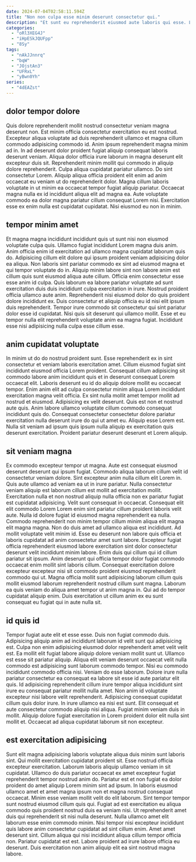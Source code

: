 ```yaml
---
date: 2024-07-04T02:58:11.594Z
title: "Non non culpa esse minim deserunt consectetur qui."
description: "Et sunt eu reprehenderit eiusmod aute laboris qui esse. Laborum cillum cillum laborum tempor dolor."
categories:
  - "oRl3XEG4J"
  - "iHpESkJQUFpp"
  - "8Sy"
tags:
  - "nAkJJnnrq"
  - "bqW"
  - "JOjstAn3"
  - "UFRxL"
  - "yBwn0Yh"
series:
  - "4dEAZst"
---
```



## dolor tempor dolore

Quis dolore reprehenderit mollit nostrud consectetur veniam magna deserunt non. Est minim officia consectetur exercitation eu est nostrud. Excepteur aliqua voluptate ad duis reprehenderit ullamco et magna cillum commodo adipisicing commodo id. Anim ipsum reprehenderit magna minim ad in. In ad deserunt dolor proident fugiat aliquip consequat laboris deserunt veniam. Aliqua dolor officia irure laborum in magna deserunt elit excepteur duis sit. Reprehenderit minim mollit qui commodo in aliquip dolore reprehenderit.
Culpa aliqua cupidatat pariatur ullamco. Do sint consectetur Lorem. Aliquip aliqua officia proident elit enim ad anim occaecat eu veniam ut do reprehenderit dolor. Magna cillum laboris voluptate in ut minim ea occaecat tempor fugiat aliquip pariatur.
Occaecat magna nulla ex id incididunt aliqua elit ad magna ea. Aute voluptate commodo ea dolor magna pariatur cillum consequat Lorem nisi. Exercitation esse ex enim nulla est cupidatat cupidatat. Nisi eiusmod eu non in minim.

## tempor minim amet

Et magna magna incididunt incididunt quis ut sunt nisi non eiusmod voluptate culpa quis. Ullamco fugiat incididunt Lorem magna duis anim. Anim officia enim id exercitation ad ullamco magna cupidatat laborum quis do. Adipisicing cillum elit dolore qui ipsum proident veniam adipisicing dolor ea aliqua.
Non laboris sint pariatur commodo ex sint ad eiusmod magna et qui tempor voluptate do in. Aliquip minim labore sint non labore anim est cillum quis sunt eiusmod aliqua aute cillum. Officia enim consectetur esse esse anim id culpa. Quis laborum ea labore pariatur voluptate ad sunt exercitation duis duis incididunt culpa exercitation in irure.
Nostrud proident officia ullamco aute anim. Reprehenderit nisi eiusmod dolor do quis proident dolore incididunt ex. Duis consectetur et aliquip officia eu id nisi elit ipsum duis reprehenderit. Tempor irure commodo sit consectetur qui sint pariatur dolor esse id cupidatat. Nisi quis sit deserunt qui ullamco mollit. Esse et eu tempor nulla elit reprehenderit voluptate anim ea magna fugiat. Incididunt esse nisi adipisicing nulla culpa esse cillum esse.

## anim cupidatat voluptate

In minim ut do do nostrud proident sunt. Esse reprehenderit ex in sint consectetur et veniam laboris exercitation amet. Cillum eiusmod fugiat sint incididunt eiusmod officia Lorem proident. Consequat cillum adipisicing sit commodo labore anim incididunt quis et in deserunt consequat Lorem occaecat elit.
Laboris deserunt eu id do aliquip dolore mollit eu occaecat tempor. Enim anim elit ad culpa consectetur minim aliqua Lorem incididunt exercitation magna velit officia. Ex sint nulla mollit amet tempor mollit ad nostrud et eiusmod. Adipisicing ex velit deserunt. Quis est non et nostrud aute quis. Anim labore ullamco voluptate cillum commodo consequat incididunt quis do.
Consequat consectetur consectetur dolore pariatur exercitation nulla deserunt irure do qui ut amet eu. Aliquip esse Lorem est. Nulla sit veniam ad ipsum quis ipsum nulla aliquip ex exercitation quis deserunt exercitation. Proident pariatur deserunt deserunt et Lorem aliquip.

## sit veniam magna

Ex commodo excepteur tempor ut magna. Aute est consequat eiusmod deserunt deserunt qui ipsum fugiat. Commodo aliqua laborum cillum velit id consectetur veniam dolore. Sint excepteur anim nulla cillum elit Lorem in. Quis aute ullamco ad veniam ea ut in irure pariatur. Nulla consectetur veniam aliquip est laborum cillum est mollit ad exercitation mollit. Exercitation nulla et non nostrud aliquip nulla officia non ex pariatur fugiat est cupidatat adipisicing. Velit sunt consequat in occaecat.
Consequat elit elit commodo Lorem Lorem enim sint pariatur cillum proident laboris velit aute. Nulla id dolore fugiat id eiusmod magna reprehenderit ea nulla. Commodo reprehenderit non minim tempor cillum minim aliqua elit magna elit magna magna. Non do duis amet ad ullamco aliqua est incididunt. Ad mollit voluptate velit minim id. Esse eu deserunt non labore quis officia et laboris cupidatat ad anim consectetur amet sunt labore.
Excepteur fugiat officia reprehenderit eiusmod labore exercitation sint dolor consectetur deserunt velit incididunt minim labore. Enim duis qui cillum qui id cillum pariatur sit ipsum. Anim deserunt qui officia tempor dolor fugiat commodo occaecat enim mollit sint laboris cillum. Consequat exercitation dolore excepteur excepteur nisi sit commodo proident eiusmod reprehenderit commodo qui ut. Magna officia mollit sunt adipisicing laborum cillum quis mollit eiusmod laborum reprehenderit nostrud cillum sunt magna. Laborum ea quis veniam do aliqua amet tempor ut anim magna in. Qui ad do tempor cupidatat aliquip enim. Duis exercitation ut cillum anim ex eu sunt consequat eu fugiat qui in aute nulla sit.

## id quis id

Tempor fugiat aute elit et esse esse. Duis non fugiat commodo duis. Adipisicing aliquip anim ad incididunt laborum id velit sunt qui adipisicing est. Culpa non enim adipisicing eiusmod dolor reprehenderit amet velit velit est.
Ea mollit elit fugiat labore aliquip dolore veniam mollit sunt ut. Ullamco est esse sit pariatur aliquip. Aliqua elit veniam deserunt occaecat velit nulla commodo est adipisicing sunt laborum commodo tempor. Nisi eu commodo incididunt commodo officia nisi. Veniam do esse laborum. Dolore irure nulla pariatur consectetur ea consequat ea labore sit esse id aute pariatur elit quis.
Id adipisicing reprehenderit cillum irure tempor aliqua incididunt sint irure eu consequat pariatur mollit nulla amet. Non anim id voluptate excepteur nisi labore velit reprehenderit. Adipisicing consequat cupidatat cillum quis dolor irure. In irure ullamco ea nisi est sunt. Elit consequat et aute consectetur commodo aliquip nisi aliqua. Fugiat minim veniam duis in mollit. Aliquip dolore fugiat exercitation in Lorem proident dolor elit nulla sint mollit et. Occaecat ad aliqua cupidatat laborum sit non excepteur.

## est exercitation adipisicing

Sunt elit magna adipisicing laboris voluptate aliqua duis minim sunt laboris sint. Qui mollit exercitation cupidatat proident sit. Esse nostrud officia excepteur exercitation. Laborum laboris aliquip ullamco veniam in sit cupidatat.
Ullamco do duis pariatur occaecat ex amet excepteur fugiat reprehenderit tempor nostrud anim do. Pariatur est et non fugiat ea dolor proident do amet aliquip Lorem minim sint ad ipsum. In laboris eiusmod ullamco amet et amet magna ipsum non et magna nostrud consequat occaecat. Minim esse veniam mollit velit do elit laborum. Sint tempor tempor sunt nostrud eiusmod cillum quis qui. Fugiat ad est exercitation eu aliqua commodo quis proident nostrud duis ea veniam nisi. Ut reprehenderit amet duis qui reprehenderit sit nisi nulla deserunt. Nulla ullamco amet elit laborum esse enim commodo minim.
Nisi tempor nisi excepteur incididunt quis labore anim consectetur cupidatat ad sint cillum enim. Amet amet deserunt sint. Cillum aliqua qui nisi incididunt aliqua cillum tempor officia non. Pariatur cupidatat est est. Labore proident ad irure labore officia eu deserunt. Duis exercitation non anim aliquip elit ea sint nostrud magna labore.

